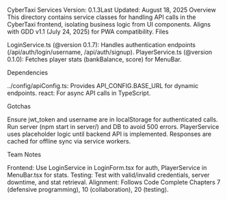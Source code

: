 CyberTaxi Services
Version: 0.1.3Last Updated: August 18, 2025
Overview
This directory contains service classes for handling API calls in the CyberTaxi frontend, isolating business logic from UI components. Aligns with GDD v1.1 (July 24, 2025) for PWA compatibility.
Files

LoginService.ts (@version 0.1.7): Handles authentication endpoints (/api/auth/login/username, /api/auth/signup).
PlayerService.ts (@version 0.1.0): Fetches player stats (bankBalance, score) for MenuBar.

Dependencies

../config/apiConfig.ts: Provides API_CONFIG.BASE_URL for dynamic endpoints.
react: For async API calls in TypeScript.

Gotchas

Ensure jwt_token and username are in localStorage for authenticated calls.
Run server (npm start in server/) and DB to avoid 500 errors.
PlayerService uses placeholder logic until backend API is implemented.
Responses are cached for offline sync via service workers.

Team Notes

Frontend: Use LoginService in LoginForm.tsx for auth, PlayerService in MenuBar.tsx for stats.
Testing: Test with valid/invalid credentials, server downtime, and stat retrieval.
Alignment: Follows Code Complete Chapters 7 (defensive programming), 10 (collaboration), 20 (testing).

